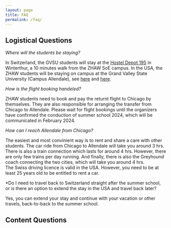 ```yaml
---
layout: page
title: FAQ
permalink: /faq/
---
```



## Logistical Questions
*Where will the students be staying?*

In Switzerland, the GVSU students will stay at the [Hostel Depot 195](https://depot195.ch/en/home-en/) in Winterthur, a 10 minutes walk from the ZHAW SoE campus.
In the USA, the ZHAW students will be staying on campus at the Grand Valley State University (Campus Allendale), see [here](https://grandvalleystate.university-tour.com/virtual-tour/main-campus#Murray%20and%20Van%20Steeland%20Apartments) and [here](https://www.gvsu.edu/housing/).

*How is the flight booking handeled?*

ZHAW students need to book and pay the returnt flight to Chicago by themselves. They are also responsible for arranging the transfer from Chicago to Allendale. Please wait for flight bookings until the organizers have confirmed the conduction of summer school 2024, which will be communicated in February 2024.

*How can I reach Allendale from Chicago?*

The easiest and most convinient way is to rent and share a care with other students. The car ride from Chicago to Allendale will take you around 3 hrs. There is also a train connection which lasts for around 4 hrs. However, there are only few trains per day running. And finally, there is also the  Greyhound coach connecting the two cities, which will take you around 4 hrs.  
The Swiss driving licence is valid in the USA. However, you need to be at least 25 years old to be entitled to rent a car.

*Do I need to travel back to Switzerland straight after the summer school, or is there an option to extend the stay in the USA and travel back later?

Yes, you can extend your stay and continue with your vacation or other travels, back-to-back to the summer school.


## Content Questions
